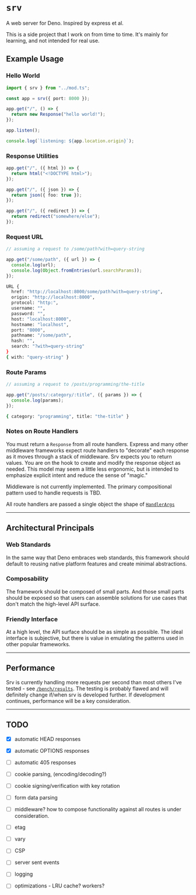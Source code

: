 # `srv`

A web server for Deno. Inspired by express et al.

This is a side project that I work on from time to time. It's mainly for
learning, and not intended for real use.

## Example Usage

### Hello World

```ts
import { srv } from "../mod.ts";

const app = srv({ port: 8000 });

app.get("/", () => {
  return new Response("hello world!");
});

app.listen();

console.log(`listening: ${app.location.origin}`);
```

### Response Utilities

```ts
app.get("/", ({ html }) => {
  return html("<!DOCTYPE html>");
});

app.get("/", ({ json }) => {
  return json({ foo: true });
});

app.get("/", ({ redirect }) => {
  return redirect("somewhere/else");
});
```

### Request URL

```ts
// assuming a request to /some/path?with=query-string

app.get("/some/path", ({ url }) => {
  console.log(url);
  console.log(Object.fromEntries(url.searchParams));
});
```

```sh
URL {
  href: "http://localhost:8000/some/path?with=query-string",
  origin: "http://localhost:8000",
  protocol: "http:",
  username: "",
  password: "",
  host: "localhost:8000",
  hostname: "localhost",
  port: "8000",
  pathname: "/some/path",
  hash: "",
  search: "?with=query-string"
}
{ with: "query-string" }
```

### Route Params

```ts
// assuming a request to /posts/programming/the-title

app.get("/posts/:category/:title", ({ params }) => {
  console.log(params);
});
```

```sh
{ category: "programming", title: "the-title" }
```

### Notes on Route Handlers

You must return a `Response` from all route handlers. Express and many other
middleware frameworks expect route handlers to "decorate" each response as it
moves through a stack of middleware. Srv expects you to return values. You are
on the hook to create and modify the response object as needed. This model may
seem a little less ergonomic, but is intended to emphasize explicit intent and
reduce the sense of "magic."

Middleware is not currently implemented. The primary compositional pattern used
to handle requests is TBD.

All route handlers are passed a single object the shape of
[`HandlerArgs`](./types.ts#L4)

---

## Architectural Principals

### Web Standards

In the same way that Deno embraces web standards, this framework should default
to reusing native platform features and create minimal abstractions.

### Composability

The framework should be composed of small parts. And those small parts should be
exposed so that users can assemble solutions for use cases that don't match the
high-level API surface.

### Friendly Interface

At a high level, the API surface should be as simple as possible. The ideal
interface is subjective, but there is value in emulating the patterns used in
other popular frameworks.

---

## Performance

Srv is currently handling more requests per second than most others I've
tested - see [`/bench/results`](./bench/results). The testing is probably flawed
and will definitely change if/when srv is developed further. If development
continues, performance will be a key consideration.

---

## TODO

- [x] automatic HEAD responses
- [x] automatic OPTIONS responses
- [ ] automatic 405 responses

- [ ] cookie parsing, (encoding/decoding?)
- [ ] cookie signing/verification with key rotation
- [ ] form data parsing

- [ ] middleware? how to compose functionality against all routes is under
      consideration.

- [ ] etag
- [ ] vary
- [ ] CSP
- [ ] server sent events

- [ ] logging

- [ ] optimizations - LRU cache? workers?
